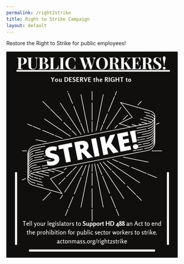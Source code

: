 ```yaml
---
permalink: /right2strike
title: Right to Strike Campaign
layout: default
---
```

Restore the Right to Strike for public employees!

<script charset="utf-8" type="text/javascript" src="//js.hsforms.net/forms/shell.js"></script>

<script>
  hbspt.forms.create({
	region: "na1",
	portalId: "6201350",
	formId: "4cc0ca22-fecd-4e1d-8ab1-44d902ba3e4b"
});
</script>

![Right to Strike Image](/img/right-to-strike.png)
